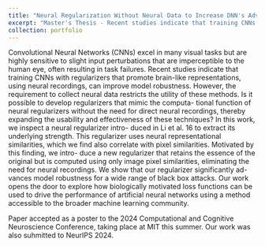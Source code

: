 ```yaml
---
title: "Neural Regularization Without Neural Data to Increase DNN's Adversarial Robustness"
excerpt: "Master's Thesis - Recent studies indicate that training CNNs with regularizers that promote brain-like representations, using neural recordings, can improve model robustness. However, the requirement to collect neural data restricts the utility of these methods. We developed a regularizer that mimics the computational function of neural regularizers without the need for direct neural recordings, thereby expanding the usability and effectiveness of these techniques. <br/><img src='/images/spectra_2_final_all.png'>"
collection: portfolio
---
```


Convolutional Neural Networks (CNNs) excel in many visual tasks but are highly sensitive to slight input perturbations that are imperceptible to the human eye, often resulting in task failures. Recent studies indicate that training CNNs with regularizers that promote brain-like representations, using neural recordings, can improve model robustness. However, the requirement to collect neural data restricts the utility of these methods. Is it possible to develop regularizers that mimic the computa- tional function of neural regularizers without the need for direct neural recordings, thereby expanding the usability and effectiveness of these techniques? In this work, we inspect a neural regularizer intro- duced in Li et al. 16 to extract its underlying strength. This regularizer uses neural representational similarities, which we find also correlate with pixel similarities. Motivated by this finding, we intro- duce a new regularizer that retains the essence of the original but is computed using only image pixel similarities, eliminating the need for neural recordings. We show that our regularizer significantly ad- vances model robustness for a wide range of black box attacks. Our work opens the door to explore how biologically motivated loss functions can be used to drive the performance of artificial neural networks using a method accessible to the broader machine learning community.

Paper accepted as a poster to the 2024 Computational and Cognitive Neuroscience Conference, taking place at MIT this summer. Our work was also suhmitted to NeurIPS 2024. 